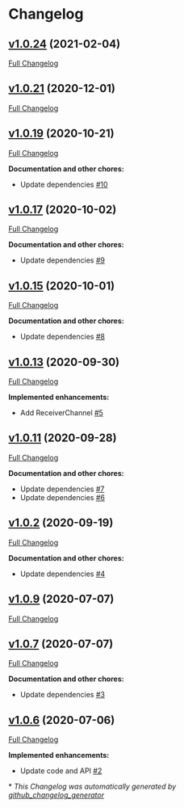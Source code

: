 # Changelog

## [v1.0.24](https://github.com/nanoframework/lib-nanoFramework.Hardware.Esp32.Rmt/tree/v1.0.24) (2021-02-04)

[Full Changelog](https://github.com/nanoframework/lib-nanoFramework.Hardware.Esp32.Rmt/compare/v1.0.21...v1.0.24)

## [v1.0.21](https://github.com/nanoframework/lib-nanoFramework.Hardware.Esp32.Rmt/tree/v1.0.21) (2020-12-01)

[Full Changelog](https://github.com/nanoframework/lib-nanoFramework.Hardware.Esp32.Rmt/compare/v1.0.19...v1.0.21)

## [v1.0.19](https://github.com/nanoframework/lib-nanoFramework.Hardware.Esp32.Rmt/tree/v1.0.19) (2020-10-21)

[Full Changelog](https://github.com/nanoframework/lib-nanoFramework.Hardware.Esp32.Rmt/compare/v1.0.17...v1.0.19)

**Documentation and other chores:**

- Update dependencies [\#10](https://github.com/nanoframework/lib-nanoFramework.Hardware.Esp32.Rmt/pull/10)

## [v1.0.17](https://github.com/nanoframework/lib-nanoFramework.Hardware.Esp32.Rmt/tree/v1.0.17) (2020-10-02)

[Full Changelog](https://github.com/nanoframework/lib-nanoFramework.Hardware.Esp32.Rmt/compare/v1.0.15...v1.0.17)

**Documentation and other chores:**

- Update dependencies [\#9](https://github.com/nanoframework/lib-nanoFramework.Hardware.Esp32.Rmt/pull/9)

## [v1.0.15](https://github.com/nanoframework/lib-nanoFramework.Hardware.Esp32.Rmt/tree/v1.0.15) (2020-10-01)

[Full Changelog](https://github.com/nanoframework/lib-nanoFramework.Hardware.Esp32.Rmt/compare/v1.0.13...v1.0.15)

**Documentation and other chores:**

- Update dependencies [\#8](https://github.com/nanoframework/lib-nanoFramework.Hardware.Esp32.Rmt/pull/8)

## [v1.0.13](https://github.com/nanoframework/lib-nanoFramework.Hardware.Esp32.Rmt/tree/v1.0.13) (2020-09-30)

[Full Changelog](https://github.com/nanoframework/lib-nanoFramework.Hardware.Esp32.Rmt/compare/v1.0.11...v1.0.13)

**Implemented enhancements:**

- Add ReceiverChannel [\#5](https://github.com/nanoframework/lib-nanoFramework.Hardware.Esp32.Rmt/pull/5)

## [v1.0.11](https://github.com/nanoframework/lib-nanoFramework.Hardware.Esp32.Rmt/tree/v1.0.11) (2020-09-28)

[Full Changelog](https://github.com/nanoframework/lib-nanoFramework.Hardware.Esp32.Rmt/compare/v1.0.2...v1.0.11)

**Documentation and other chores:**

- Update dependencies [\#7](https://github.com/nanoframework/lib-nanoFramework.Hardware.Esp32.Rmt/pull/7)
- Update dependencies [\#6](https://github.com/nanoframework/lib-nanoFramework.Hardware.Esp32.Rmt/pull/6)

## [v1.0.2](https://github.com/nanoframework/lib-nanoFramework.Hardware.Esp32.Rmt/tree/v1.0.2) (2020-09-19)

[Full Changelog](https://github.com/nanoframework/lib-nanoFramework.Hardware.Esp32.Rmt/compare/v1.0.9...v1.0.2)

**Documentation and other chores:**

- Update dependencies [\#4](https://github.com/nanoframework/lib-nanoFramework.Hardware.Esp32.Rmt/pull/4)

## [v1.0.9](https://github.com/nanoframework/lib-nanoFramework.Hardware.Esp32.Rmt/tree/v1.0.9) (2020-07-07)

[Full Changelog](https://github.com/nanoframework/lib-nanoFramework.Hardware.Esp32.Rmt/compare/v1.0.7...v1.0.9)

## [v1.0.7](https://github.com/nanoframework/lib-nanoFramework.Hardware.Esp32.Rmt/tree/v1.0.7) (2020-07-07)

[Full Changelog](https://github.com/nanoframework/lib-nanoFramework.Hardware.Esp32.Rmt/compare/v1.0.6...v1.0.7)

**Documentation and other chores:**

- Update dependencies [\#3](https://github.com/nanoframework/lib-nanoFramework.Hardware.Esp32.Rmt/pull/3)

## [v1.0.6](https://github.com/nanoframework/lib-nanoFramework.Hardware.Esp32.Rmt/tree/v1.0.6) (2020-07-06)

[Full Changelog](https://github.com/nanoframework/lib-nanoFramework.Hardware.Esp32.Rmt/compare/4982862ace179302259684a5ffa1d9abf5780c81...v1.0.6)

**Implemented enhancements:**

- Update code and API [\#2](https://github.com/nanoframework/lib-nanoFramework.Hardware.Esp32.Rmt/pull/2)



\* *This Changelog was automatically generated by [github_changelog_generator](https://github.com/github-changelog-generator/github-changelog-generator)*
